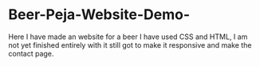 # Beer-Peja-Website-Demo-
Here I have made an website for a beer I have used CSS and HTML, I am not yet finished entirely with it still got to make it responsive and make the contact page.
